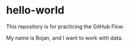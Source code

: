 # hello-world
This repository is for practicing the GitHub Flow.

My name is Bojan, and I want to work with data.
